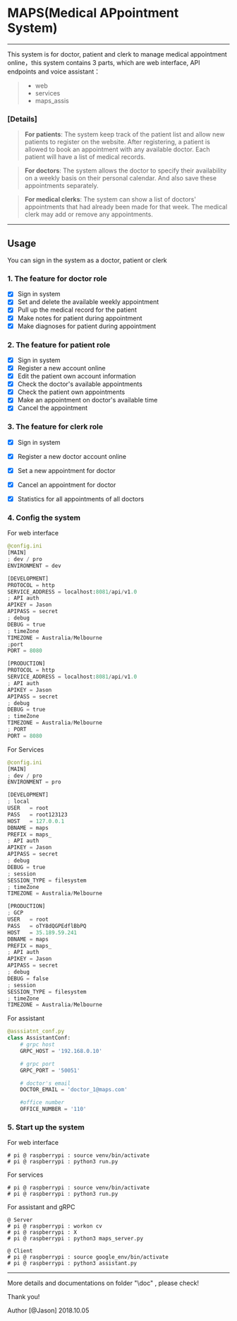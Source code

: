 # MAPS(Medical APpointment System)

------

This system is for doctor, patient and clerk to manage medical appointment online，this system contains 3 parts, which are web interface, API endpoints and voice assistant：

> * web
> * services
> * maps_assis

### [Details]

> **For patients**: The system keep track of the patient list and allow new patients to register on the website. After registering, a patient is allowed to book an appointment with any available doctor. Each patient will have a list of medical records.

> **For doctors**: The system allows the doctor to specify their availability on a weekly basis on their personal calendar. And also save these appointments separately.

> **For medical clerks**: The system can show a list of doctors' appointments that had already been made for that week. The medical clerk may add or remove any appointments.

------

## Usage

You can sign in the system as a doctor, patient or clerk

### 1. The feature for doctor role

- [x] Sign in system
- [x] Set and delete the available weekly appointment
- [x] Pull up the medical record for the patient
- [x] Make notes for patient during appointment
- [x] Make diagnoses for patient during appointment

### 2. The feature for patient role

- [x] Sign in system
- [x] Register a new account online
- [x] Edit the patient own account information
- [x] Check the doctor's available appointments
- [x] Check the patient own appointments
- [x] Make an appointment on doctor's available time
- [x] Cancel the appointment

### 3. The feature for clerk role

- [x] Sign in system
- [x] Register a new doctor account online
- [x] Set a new appointment for doctor
- [x] Cancel an appointment for doctor
- [x] Statistics for all appointments of all doctors


### 4. Config the system

For web interface
```python
@config.ini
[MAIN]
; dev / pro
ENVIRONMENT = dev

[DEVELOPMENT]
PROTOCOL = http
SERVICE_ADDRESS = localhost:8081/api/v1.0
; API auth
APIKEY = Jason
APIPASS = secret
; debug
DEBUG = true
; timeZone
TIMEZONE = Australia/Melbourne
;port
PORT = 8080

[PRODUCTION]
PROTOCOL = http
SERVICE_ADDRESS = localhost:8081/api/v1.0
; API auth
APIKEY = Jason
APIPASS = secret
; debug
DEBUG = true
; timeZone
TIMEZONE = Australia/Melbourne
; PORT
PORT = 8080
```
For Services
```python
@config.ini
[MAIN]
; dev / pro
ENVIRONMENT = pro

[DEVELOPMENT]
; local
USER   = root
PASS   = root123123
HOST   = 127.0.0.1
DBNAME = maps
PREFIX = maps_
; API auth
APIKEY = Jason
APIPASS = secret
; debug
DEBUG = true
; session
SESSION_TYPE = filesystem
; timeZone
TIMEZONE = Australia/Melbourne

[PRODUCTION]
; GCP
USER   = root
PASS   = oTY8dQGPEdflBbPQ
HOST   = 35.189.59.241
DBNAME = maps
PREFIX = maps_
; API auth
APIKEY = Jason
APIPASS = secret
; debug
DEBUG = false
; session
SESSION_TYPE = filesystem
; timeZone
TIMEZONE = Australia/Melbourne
```
For assistant
```python
@asssiatnt_conf.py
class AssistantConf:
    # grpc host
    GRPC_HOST = '192.168.0.10'

    # grpc port
    GRPC_PORT = '50051'

    # doctor's email
    DOCTOR_EMAIL = 'doctor_1@maps.com'

    #office number
    OFFICE_NUMBER = '110'
```

### 5. Start up the system
For web interface
```shell
# pi @ raspberrypi : source venv/bin/activate
# pi @ raspberrypi : python3 run.py
```
For services
```shell
# pi @ raspberrypi : source venv/bin/activate
# pi @ raspberrypi : python3 run.py
```
For assistant and gRPC
```shell
@ Server
# pi @ raspberrypi : workon cv
# pi @ raspberrypi : X
# pi @ raspberrypi : python3 maps_server.py
```
```shell
@ Client
# pi @ raspberrypi : source google_env/bin/activate
# pi @ raspberrypi : python3 assistant.py
```
------

More details and documentations on folder "\doc" , please check!

Thank you!

Author [@Jason]
2018.10.05   


